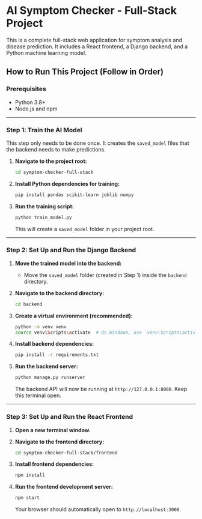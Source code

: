 # AI Symptom Checker - Full-Stack Project

This is a complete full-stack web application for symptom analysis and disease prediction. It includes a React frontend, a Django backend, and a Python machine learning model.

## How to Run This Project (Follow in Order)

### Prerequisites
- Python 3.8+
- Node.js and npm

---

### Step 1: Train the AI Model

This step only needs to be done once. It creates the `saved_model` files that the backend needs to make predictions.

1.  **Navigate to the project root:**
    ```bash
    cd symptom-checker-full-stack
    ```

2.  **Install Python dependencies for training:**
    ```bash
    pip install pandas scikit-learn joblib numpy
    ```

3.  **Run the training script:**
    ```bash
    python train_model.py
    ```
    This will create a `saved_model` folder in your project root.

---

### Step 2: Set Up and Run the Django Backend

1.  **Move the trained model into the backend:**
    - Move the `saved_model` folder (created in Step 1) inside the `backend` directory.

2.  **Navigate to the backend directory:**
    ```bash
    cd backend
    ```

3.  **Create a virtual environment (recommended):**
    ```bash
    python -m venv venv
    source venv\Scripts\activate  # On Windows, use `venv\Scripts\activate`
    ```

4.  **Install backend dependencies:**
    ```bash
    pip install -r requirements.txt
    ```

5.  **Run the backend server:**
    ```bash
    python manage.py runserver
    ```
    The backend API will now be running at `http://127.0.0.1:8000`. Keep this terminal open.

---

### Step 3: Set Up and Run the React Frontend

1.  **Open a new terminal window.**

2.  **Navigate to the frontend directory:**
    ```bash
    cd symptom-checker-full-stack/frontend
    ```

3.  **Install frontend dependencies:**
    ```bash
    npm install
    ```

4.  **Run the frontend development server:**
    ```bash
    npm start
    ```
    Your browser should automatically open to `http://localhost:3000`.